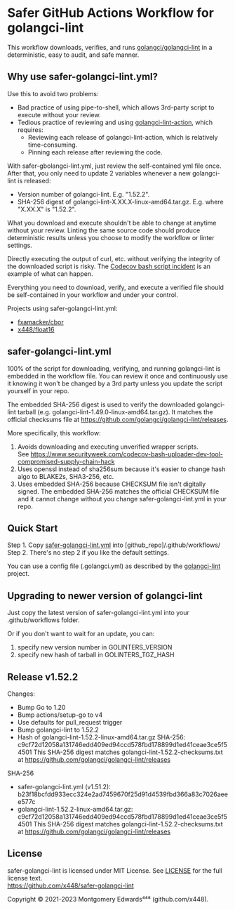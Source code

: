 # Safer GitHub Actions Workflow for golangci-lint

This workflow downloads, verifies, and runs [golangci/golangci-lint](https://github.com/golangci/golangci-lint) in a deterministic, easy to audit, and safe manner.

## Why use safer-golangci-lint.yml?

Use this to avoid two problems:
- Bad practice of using pipe-to-shell, which allows 3rd-party script to execute without your review.
- Tedious practice of reviewing and using [golangci-lint-action](https://github.com/golangci/golangci-lint-action), which requires:
  - Reviewing each release of golangci-lint-action, which is relatively time-consuming.
  - Pinning each release after reviewing the code.

With safer-gbolangci-lint.yml, just review the self-contained yml file once.  After that, you only need to update 2 variables whenever a new golangci-lint is released:
 - Version number of golangci-lint.  E.g. "1.52.2".
 - SHA-256 digest of golangci-lint-X.XX.X-linux-amd64.tar.gz. E.g. where "X.XX.X" is "1.52.2".

What you download and execute shouldn't be able to change at anytime without your review. Linting the same source code should produce deterministic results unless you choose to modify the workflow or linter settings.

Directly executing the output of curl, etc. without verifying the integrity of the downloaded script is risky.  The [Codecov bash script incident](https://www.securityweek.com/codecov-bash-uploader-dev-tool-compromised-supply-chain-hack) is an example of what can happen.

Everything you need to download, verify, and execute a verified file should be self-contained in your workflow and under your control.

Projects using safer-golangci-lint.yml:
 - [fxamacker/cbor](https://github.com/fxamacker/cbor)
 - [x448/float16](https://github.com/x448/float16)

## safer-golangci-lint.yml

100% of the script for downloading, verifying, and running golangci-lint is embedded in the workflow file.  You can review it once and continuously use it knowing it won't be changed by a 3rd party unless you update the script yourself in your repo.

The embedded SHA-256 digest is used to verify the downloaded golangci-lint tarball (e.g. golangci-lint-1.49.0-linux-amd64.tar.gz). It matches the official checksums file at https://github.com/golangci/golangci-lint/releases.

More specifically, this workflow:

1. Avoids downloading and executing unverified wrapper scripts.  
   See https://www.securityweek.com/codecov-bash-uploader-dev-tool-compromised-supply-chain-hack
2. Uses openssl instead of sha256sum because it's easier to change hash algo to BLAKE2s, SHA3-256, etc.
3. Uses embedded SHA-256 because CHECKSUM file isn't digitally signed.  The embedded SHA-256 matches the official CHECKSUM file and it cannot change without you change safer-golangci-lint.yml in your repo.

## Quick Start
Step 1. Copy [safer-golangci-lint.yml](https://raw.githubusercontent.com/x448/safer-golangci-lint/main/safer-golangci-lint.yml) into [github_repo]/.github/workflows/  
Step 2. There's no step 2 if you like the default settings.

You can use a config file (.golangci.yml) as described by the [golangci-lint](https://github.com/golangci/golangci-lint) project.

## Upgrading to newer version of golangci-lint

Just copy the latest version of safer-golangci-lint.yml into your .github/workflows folder.

Or if you don't want to wait for an update, you can:

1. specify new version number in GOLINTERS_VERSION
2. specify new hash of tarball in GOLINTERS_TGZ_HASH

## Release v1.52.2

Changes:
 - Bump Go to 1.20
 - Bump actions/setup-go to v4
 - Use defaults for pull_request trigger
 - Bump golangci-lint to 1.52.2
 - Hash of golangci-lint-1.52.2-linux-amd64.tar.gz
   SHA-256: c9cf72d12058a131746edd409ed94ccd578fbd178899d1ed41ceae3ce5f54501
   This SHA-256 digest matches golangci-lint-1.52.2-checksums.txt at
   https://github.com/golangci/golangci-lint/releases

SHA-256
- safer-golangci-lint.yml (v1.51.2): b23f18bcfdd933ecc324e2ad7459670f25d91d4539fbd366a83c7026aeee577c
- golangci-lint-1.52.2-linux-amd64.tar.gz: c9cf72d12058a131746edd409ed94ccd578fbd178899d1ed41ceae3ce5f54501
  This SHA-256 digest matches golangci-lint-1.52.2-checksums.txt at
  https://github.com/golangci/golangci-lint/releases


## License

safer-golangci-lint is licensed under MIT License.  See [LICENSE](LICENSE) for the full license text.  
https://github.com/x448/safer-golangci-lint

Copyright © 2021-2023 Montgomery Edwards⁴⁴⁸ (github.com/x448).

